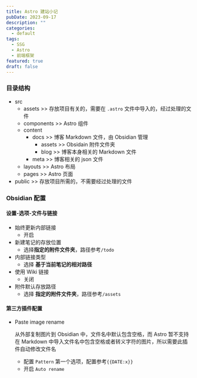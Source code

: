 ```yaml
---
title: Astro 建站小记
pubDate: 2023-09-17
description: ""
categories:
  - default
tags:
  - SSG
  - Astro
  - 前端框架
featured: true
draft: false
---
```


### 目录结构

- src
  - assets >> 存放项目有关的，需要在 `.astro` 文件中导入的，经过处理的文件
  - components >> Astro 组件
  - content
    - docs >> 博客 Markdown 文件，由 Obsidian 管理
      - assets >> Obsidain 附件文件夹
      - blog >> 博客本身相关的 Markdown 文件
    - meta >> 博客相关的 json 文件
  - layouts >> Astro 布局
  - pages >> Astro 页面
- public >> 存放项目所需的，不需要经过处理的文件

### Obsidian 配置

#### 设置-选项-文件与链接

- 始终更新内部链接
  - 开启
- 新建笔记的存放位置
  - 选择**指定的附件文件夹**，路径参考`/todo`
- 内部链接类型
  - 选择 **基于当前笔记的相对路径**
- 使用 Wiki 链接
  - 关闭
- 附件默认存放路径
  - 选择 **指定的附件文件夹**，路径参考`/assets`

#### 第三方插件配置

- Paste image rename

  从外部复制图片到 Obsidian 中，文件名中默认包含空格，而 Astro 暂不支持在 Markdown 中导入文件名中包含空格或者转义字符的图片，所以需要此插件自动修改文件名

  - 配置 `Pattern` 第一个选项，配置参考`{{DATE:x}}`
  - 开启 `Auto rename`
